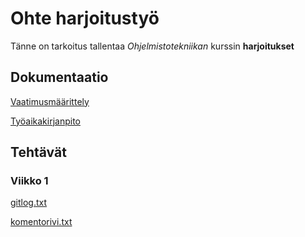 # Ohte harjoitustyö

Tänne on tarkoitus tallentaa _Ohjelmistotekniikan_ kurssin __harjoitukset__

## Dokumentaatio

[Vaatimusmäärittely](https://github.com/ahelkala/ot-harjoitustyo/blob/master/dokumentaatio/vaatimusm%C3%A4%C3%A4rittely.md)

[Työaikakirjanpito](https://github.com/ahelkala/ot-harjoitustyo/blob/master/dokumentaatio/tyoaikakirjanpito.md)

## Tehtävät

### Viikko 1 
[gitlog.txt](https://github.com/ahelkala/ot-harjoitustyo/blob/master/laskarit/viikko1/gitlog.txt) 

[komentorivi.txt](https://github.com/ahelkala/ot-harjoitustyo/blob/master/laskarit/viikko1/komentorivi.txt)



